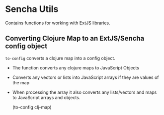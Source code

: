 # Sencha Utils

Contains functions for working with ExtJS libraries.

## Converting Clojure Map to an ExtJS/Sencha config object

`to-config` converts a clojure map into a config object.

* The function converts any clojure maps to JavaScript Objects
* Converts any vectors or lists into JavaScript arrays if they are
values of the map
* When processing the array it also converts any lists/vectors and
maps to JavaScript arrays and objects.

    (to-config clj-map)
